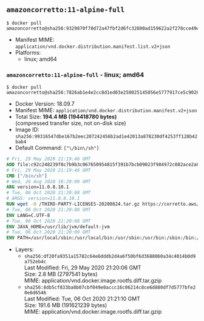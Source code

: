 ## `amazoncorretto:11-alpine-full`

```console
$ docker pull amazoncorretto@sha256:9329870f78d72a47fbf2d6fc32800ad159622a2f278cce49ed1923f5154e9db2
```

-	Manifest MIME: `application/vnd.docker.distribution.manifest.list.v2+json`
-	Platforms:
	-	linux; amd64

### `amazoncorretto:11-alpine-full` - linux; amd64

```console
$ docker pull amazoncorretto@sha256:7826ab1e4e2cc8d1ed03e250025145056e5777917ce5c90261a4bf0b4f875927
```

-	Docker Version: 18.09.7
-	Manifest MIME: `application/vnd.docker.distribution.manifest.v2+json`
-	Total Size: **194.4 MB (194418780 bytes)**  
	(compressed transfer size, not on-disk size)
-	Image ID: `sha256:99316547dbe167b2eec207242456b2ad1e42013a878230df4253ff128b42bab4`
-	Default Command: `["\/bin\/sh"]`

```dockerfile
# Fri, 29 May 2020 21:19:46 GMT
ADD file:c92c248239f8c7b9b3c067650954815f391b7bcb09023f984972c082ace2a8d0 in / 
# Fri, 29 May 2020 21:19:46 GMT
CMD ["/bin/sh"]
# Wed, 26 Aug 2020 18:20:09 GMT
ARG version=11.0.8.10.1
# Tue, 06 Oct 2020 21:20:08 GMT
# ARGS: version=11.0.8.10.1
RUN wget -O /THIRD-PARTY-LICENSES-20200824.tar.gz https://corretto.aws/downloads/resources/licenses/alpine/THIRD-PARTY-LICENSES-20200824.tar.gz &&     echo "82f3e50e71b2aee21321b2b33de372feed5befad6ef2196ddec92311bc09becb  /THIRD-PARTY-LICENSES-20200824.tar.gz" | sha256sum -c - &&     tar x -ovzf THIRD-PARTY-LICENSES-20200824.tar.gz &&     rm -rf THIRD-PARTY-LICENSES-20200824.tar.gz &&     wget -O /etc/apk/keys/amazoncorretto.rsa.pub https://apk.corretto.aws/amazoncorretto.rsa.pub &&     SHA_SUM="6cfdf08be09f32ca298e2d5bd4a359ee2b275765c09b56d514624bf831eafb91" &&     echo "${SHA_SUM}  /etc/apk/keys/amazoncorretto.rsa.pub" | sha256sum -c - &&     echo "https://apk.corretto.aws" >> /etc/apk/repositories &&     apk add --no-cache amazon-corretto-11=$version-r0
# Tue, 06 Oct 2020 21:20:08 GMT
ENV LANG=C.UTF-8
# Tue, 06 Oct 2020 21:20:08 GMT
ENV JAVA_HOME=/usr/lib/jvm/default-jvm
# Tue, 06 Oct 2020 21:20:09 GMT
ENV PATH=/usr/local/sbin:/usr/local/bin:/usr/sbin:/usr/bin:/sbin:/bin:/usr/lib/jvm/default-jvm/bin
```

-	Layers:
	-	`sha256:df20fa9351a15782c64e6dddb2d4a6f50bf6d3688060a34c4014b0d9a752eb4c`  
		Last Modified: Fri, 29 May 2020 21:20:06 GMT  
		Size: 2.8 MB (2797541 bytes)  
		MIME: application/vnd.docker.image.rootfs.diff.tar.gzip
	-	`sha256:8db5cf833ba8b07cbf049e0accc16c06214c8ce6d880df7d5777bfe20e6d6546`  
		Last Modified: Tue, 06 Oct 2020 21:21:10 GMT  
		Size: 191.6 MB (191621239 bytes)  
		MIME: application/vnd.docker.image.rootfs.diff.tar.gzip
